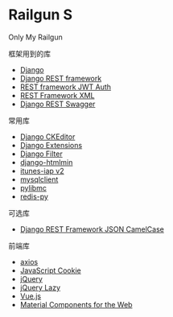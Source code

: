 # Railgun S
Only My Railgun

框架用到的库
- [Django](https://www.djangoproject.com)
- [Django REST framework](http://www.django-rest-framework.org)
- [REST framework JWT Auth](http://getblimp.github.io/django-rest-framework-jwt/)
- [REST Framework XML](http://jpadilla.github.io/django-rest-framework-xml/)
- [Django REST Swagger](https://marcgibbons.github.io/django-rest-swagger/)

常用库
- [Django CKEditor](https://github.com/django-ckeditor/django-ckeditor)
- [Django Extensions](https://django-extensions.readthedocs.io/en/latest/)
- [Django Filter](https://django-filter.readthedocs.io/en/latest/)
- [django-htmlmin](https://github.com/cobrateam/django-htmlmin)
- [itunes-iap v2](https://github.com/youknowone/itunes-iap)
- [mysqlclient](https://github.com/PyMySQL/mysqlclient-python)
- [pylibmc](https://github.com/lericson/pylibmc)
- [redis-py](https://github.com/andymccurdy/redis-py)

可选库
- [Django REST Framework JSON CamelCase](https://github.com/vbabiy/djangorestframework-camel-case)

前端库
- [axios](https://github.com/axios/axios)
- [JavaScript Cookie](https://github.com/js-cookie/js-cookie)
- [jQuery](https://jquery.com)
- [jQuery Lazy](http://jquery.eisbehr.de/lazy/)
- [Vue.js](https://vuejs.org/)
- [Material Components for the Web](https://material.io/components/web/)
